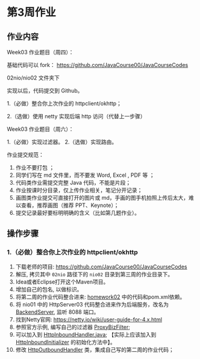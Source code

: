 # 第3周作业


## 作业内容

Week03 作业题目（周四）：

基础代码可以 fork： https://github.com/JavaCourse00/JavaCourseCodes

02nio/nio02 文件夹下

实现以后，代码提交到 Github。

1.（必做）整合你上次作业的 httpclient/okhttp；

2.（选做）使用 netty 实现后端 http 访问（代替上一步骤）

Week03 作业题目（周六）：

1.（必做）实现过滤器。
2.（选做）实现路由。

作业提交规范：

1. 作业不要打包 ；
2. 同学们写在 md 文件里，而不要发 Word, Excel , PDF 等 ；
3. 代码类作业需提交完整 Java 代码，不能是片段；
4. 作业按课时分目录，仅上传作业相关，笔记分开记录；
5. 画图类作业提交可直接打开的图片或 md，手画的图手机拍照上传后太大，难以查看，推荐画图（推荐 PPT、Keynote）；
6. 提交记录最好要标明明确的含义（比如第几题作业）。

## 操作步骤

### 1.（必做）整合你上次作业的 httpclient/okhttp

1. 下载老师的项目: https://github.com/JavaCourse00/JavaCourseCodes
2. 解压, 拷贝其中 `02nio` 路径下的 `nio02` 目录到第三周的作业目录下。
3. Idea或者Eclipse打开这个Maven项目。
4. 增加自己的包名, 以做标识。
5. 将第二周的作业代码整合进来: [homework02](../Week_02/homework02/) 中的代码和pom.xml依赖。
6. 将 nio01 中的 HttpServer03 代码整合进来作为后端服务，改名为 [BackendServer](https://github.com/renfufei/JAVA-000/blob/main/Week_03/nio02/src/main/java/com/renfufei/homework03/BackendServer.java), 监听 8088 端口。
7. 找到Netty官网: https://netty.io/wiki/user-guide-for-4.x.html
8. 参照官方示例, 编写自己的过滤器 [ProxyBizFilter](https://github.com/renfufei/JAVA-000/blob/main/Week_03/nio02/src/main/java/com/renfufei/homework03/ProxyBizFilter.java);
9. 可以加入到 [HttpInboundHandler.java](https://github.com/renfufei/JAVA-000/blob/main/Week_03/nio02/src/main/java/io/github/kimmking/gateway/inbound/); 【实际上应该加入到 [HttpInboundInitializer](./nio02/src/main/java/io/github/kimmking/gateway/inbound/HttpInboundInitializer.java) 的初始化方法中】。
10. 修改 [HttpOutboundHandler](https://github.com/renfufei/JAVA-000/blob/main/Week_03/nio02/src/main/java/io/github/kimmking/gateway/outbound/httpclient4/HttpOutboundHandler.java) 类，集成自己写的第二周的作业代码；
